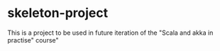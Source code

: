skeleton-project
=========================

This is a project to be used in future iteration of the "Scala and akka in practise" course"
